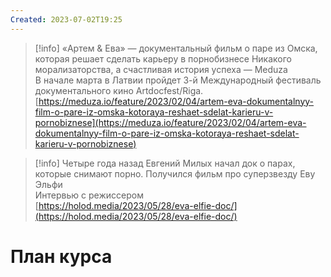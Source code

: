 ```yaml
---
Created: 2023-07-02T19:25
---
```

> [!info] «Артем & Ева» — документальный фильм о паре из Омска, которая решает сделать карьеру в порнобизнесе Никакого морализаторства, а счастливая история успеха — Meduza  
> В начале марта в Латвии пройдет 3-й Международный фестиваль документального кино Artdocfest/Riga.  
> [https://meduza.io/feature/2023/02/04/artem-eva-dokumentalnyy-film-o-pare-iz-omska-kotoraya-reshaet-sdelat-karieru-v-pornobiznese](https://meduza.io/feature/2023/02/04/artem-eva-dokumentalnyy-film-o-pare-iz-omska-kotoraya-reshaet-sdelat-karieru-v-pornobiznese)  

> [!info] Четыре года назад Евгений Милых начал док о парах, которые снимают порно. Получился фильм про суперзвезду Еву Эльфи  
> Интервью с режиссером  
> [https://holod.media/2023/05/28/eva-elfie-doc/](https://holod.media/2023/05/28/eva-elfie-doc/)  
# План курса